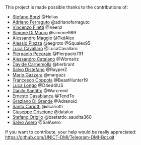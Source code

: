This project is made possible thanks to the contributions of:

- [Stefano Borzì](https://github.com/Helias) @Helias
- [Adriano Ferraguto](https://github.com/adrianoferraguto) @adrianoferraguto
- [Vincenzo Filetti](https://github.com/veeenz) @Veenz
- [Simone Di Mauro](https://github.com/simone989) @simone989
- [Alessandro Maggio](https://github.com/Tkd-alex) @TkdAlex
- [Alessio Piazza](https://github.com/Squalex95) @aegroto @Squalex95
- [Luca Cavallaro](https://github.com/lucacavallaro) @LucaCavallaro
- [Pierpaolo Pecoraio](https://github.com/Pierpaolo791) @Pierpaolo791
- [Alessandro Catalano](https://github.com/Wornairz) @Wornairz
- [Davide Carnemolla](https://github.com/herbrant) @herbrant
- [Salvo Distefano](https://github.com/RayperZ) @RayperZ
- [Mario Gazzara](https://github.com/gazer99) @margazz
- [Francesco Coppola](https://github.com/BeastHunter19/) @BeastHunter19
- [Luca Longo](https://github.com/D4ed4lUS94) @D4ed4lUS
- [Danilo Santitto](https://github.com/Warcreed) @Warcreed
- [Ernesto Casablanca](https://github.com/TendTo) @TendTo
- [Graziano Di Grande](https://github.com/Drendog) @Adrenoid
- [Santo Cariotti](https://github.com/dcariotti) @dcariotti
- [Giuseppe Criscione](https://github.com/datalux) @datalux
- [Stefano Origlio](https://github.com/InfernoMentale) @bastardo_saudita360
- [Salvo Asero](https://github.com/Guberlo) @SalAsero

If you want to contribute, your help would be  really appreciated:
https://github.com/UNICT-DMI/Telegram-DMI-Bot.git